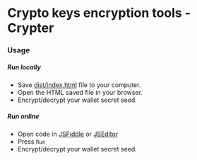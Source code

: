 # Crypto keys encryption tools - Crypter

### Usage

##### Run locally

- Save [dist/index.html](dist/index.html) file to your computer.
- Open the HTML saved file in your browser.
- Encrypt/decrypt your wallet secret seed.

##### Run online

- Open code in [JSFiddle](https://jsfiddle.net/n8q4k7hx/1/) or [JSEditor](https://jseditor.io/?key=f9bb74d15f4211ecb79fc4377264e2bc-ver-2)
- Press `Run`
- Encrypt/decrypt your wallet secret seed.
